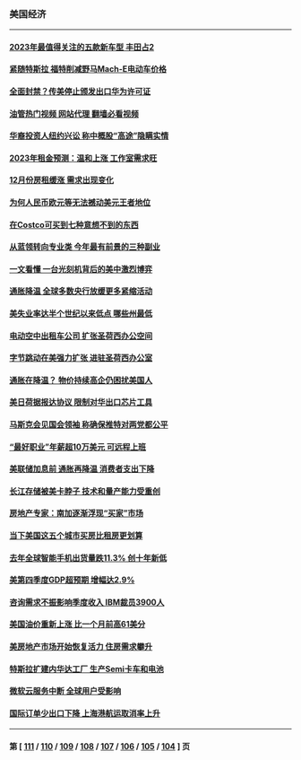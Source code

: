 ### 美国经济
---
#### [2023年最值得关注的五款新车型 丰田占2](../../pages/ncid1078158/n13912685.md?02010445) 
#### [紧随特斯拉 福特削减野马Mach-E电动车价格](../../pages/ncid1078158/n13919014.md?02010445) 
#### [全面封禁？传美停止颁发出口华为许可证](../../pages/ncid1078158/n13918976.md?02010445) 
#### [油管热门视频 网站代理 翻墙必看视频](http://138.2.39.72:81/youtube.html?epic-marker?02010445)
#### [华裔投资人纽约兴讼 称中概股“高途”隐瞒实情](../../pages/ncid1078158/n13918279.md?02010445) 
#### [2023年租金预测：温和上涨 工作室需求旺](../../pages/ncid1078158/n13918321.md?02010445) 
#### [12月份房租缓涨 需求出现变化](../../pages/ncid1078158/n13918128.md?02010445) 
#### [为何人民币欧元等无法撼动美元王者地位](../../pages/ncid1078158/n13917579.md?02010445) 
#### [在Costco可买到七种意想不到的东西](../../pages/ncid1078158/n13914456.md?02010445) 
#### [从蓝领转向专业类 今年最有前景的三种副业](../../pages/ncid1078158/n13911504.md?02010445) 
#### [一文看懂 一台光刻机背后的美中激烈博弈](../../pages/ncid1078158/n13916976.md?02010445) 
#### [通胀降温 全球多数央行放缓更多紧缩活动](../../pages/ncid1078158/n13917363.md?02010445) 
#### [美失业率达半个世纪以来低点 哪些州最低](../../pages/ncid1078158/n13917343.md?02010445) 
#### [电动空中出租车公司 扩张圣荷西办公空间](../../pages/ncid1078158/n13917058.md?02010445) 
#### [字节跳动在美强力扩张  进驻圣荷西办公室](../../pages/ncid1078158/n13917047.md?02010445) 
#### [通胀在降温？ 物价持续高企仍困扰美国人](../../pages/ncid1078158/n13916949.md?02010445) 
#### [美日荷据报达协议 限制对华出口芯片工具](../../pages/ncid1078158/n13916908.md?02010445) 
#### [马斯克会见国会领袖 称确保推特对两党都公平](../../pages/ncid1078158/n13916895.md?02010445) 
#### [“最好职业”年薪超10万美元 可远程上班](../../pages/ncid1078158/n13916850.md?02010445) 
#### [美联储加息前 通胀再降温 消费者支出下降](../../pages/ncid1078158/n13916815.md?02010445) 
#### [长江存储被美卡脖子 技术和量产能力受重创](../../pages/ncid1078158/n13916234.md?02010445) 
#### [房地产专家：南加逐渐浮现“买家”市场](../../pages/ncid1078158/n13916470.md?02010445) 
#### [当下美国这五个城市买房比租房更划算](../../pages/ncid1078158/n13916330.md?02010445) 
#### [去年全球智能手机出货量跌11.3% 创十年新低](../../pages/ncid1078158/n13916325.md?02010445) 
#### [美第四季度GDP超预期 增幅达2.9%](../../pages/ncid1078158/n13916144.md?02010445) 
#### [咨询需求不振影响季度收入 IBM裁员3900人](../../pages/ncid1078158/n13915581.md?02010445) 
#### [美国油价重新上涨 比一个月前高61美分](../../pages/ncid1078158/n13915560.md?02010445) 
#### [美房地产市场开始恢复活力 住房需求攀升](../../pages/ncid1078158/n13915574.md?02010445) 
#### [特斯拉扩建内华达工厂 生产Semi卡车和电池](../../pages/ncid1078158/n13915416.md?02010445) 
#### [微软云服务中断 全球用户受影响](../../pages/ncid1078158/n13915419.md?02010445) 
#### [国际订单少出口下降 上海港航运取消率上升](../../pages/ncid1078158/n13915042.md?02010445) 

---
#### 第 [ [111](./111.md?02010445) / [110](./110.md?02010445) / [109](./109.md?02010445) / [108](./108.md?02010445) / [107](./107.md?02010445) / [106](./106.md?02010445) / [105](./105.md?02010445) / [104](./104.md?02010445) ] 页
